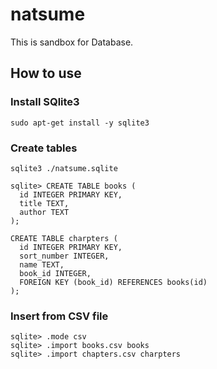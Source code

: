 # natsume

This is sandbox for Database.

## How to use
### Install SQlite3

```console
sudo apt-get install -y sqlite3
```

### Create tables

```console
sqlite3 ./natsume.sqlite
```

```console
sqlite> CREATE TABLE books (
  id INTEGER PRIMARY KEY,
  title TEXT,
  author TEXT
);

CREATE TABLE charpters (
  id INTEGER PRIMARY KEY,
  sort_number INTEGER,
  name TEXT,
  book_id INTEGER,
  FOREIGN KEY (book_id) REFERENCES books(id)
);
```

### Insert from CSV file

```console
sqlite> .mode csv
sqlite> .import books.csv books
sqlite> .import chapters.csv charpters
```
